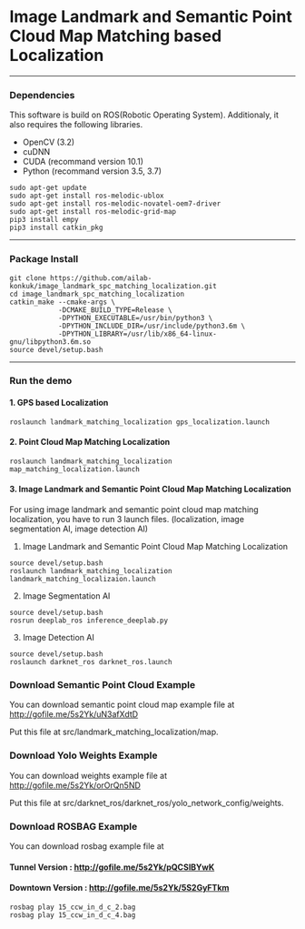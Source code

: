 # Image Landmark and Semantic Point Cloud Map Matching based Localization

---------------------------------------------------------------------

### Dependencies

This software is build on ROS(Robotic Operating System).
Additionaly, it also requires the following libraries.
 - OpenCV (3.2)
 - cuDNN
 - CUDA (recommand version 10.1)
 - Python (recommand version 3.5, 3.7)

```
sudo apt-get update
sudo apt-get install ros-melodic-ublox
sudo apt-get install ros-melodic-novatel-oem7-driver
sudo apt-get install ros-melodic-grid-map
pip3 install empy
pip3 install catkin_pkg
```
---------------------------------------------------------------------
### Package Install
```
git clone https://github.com/ailab-konkuk/image_landmark_spc_matching_localization.git
cd image_landmark_spc_matching_localization
catkin_make --cmake-args \
            -DCMAKE_BUILD_TYPE=Release \
            -DPYTHON_EXECUTABLE=/usr/bin/python3 \
            -DPYTHON_INCLUDE_DIR=/usr/include/python3.6m \
            -DPYTHON_LIBRARY=/usr/lib/x86_64-linux-gnu/libpython3.6m.so
source devel/setup.bash
```
---------------------------------------------------------------------
### Run the demo
#### 1. GPS based Localization
```
roslaunch landmark_matching_localization gps_localization.launch 
```
#### 2. Point Cloud Map Matching Localization
```
roslaunch landmark_matching_localization map_matching_localization.launch 
```
#### 3. Image Landmark and Semantic Point Cloud Map Matching Localization
For using image landmark and semantic point cloud map matching localization, you have to run 3 launch files.
(localization, image segmentation AI, image detection AI)

1. Image Landmark and Semantic Point Cloud Map Matching Localization
```
source devel/setup.bash
roslaunch landmark_matching_localization landmark_matching_localizaion.launch 
```
2. Image Segmentation AI
```
source devel/setup.bash
rosrun deeplab_ros inference_deeplab.py
```
3. Image Detection AI
```
source devel/setup.bash
roslaunch darknet_ros darknet_ros.launch
```

### Download Semantic Point Cloud Example

You can download semantic point cloud map example file at http://gofile.me/5s2Yk/uN3afXdtD

Put this file at src/landmark_matching_localization/map.

### Download Yolo Weights Example

You can download weights example file at http://gofile.me/5s2Yk/orOrQn5ND

Put this file at src/darknet_ros/darknet_ros/yolo_network_config/weights.

### Download ROSBAG Example

You can download rosbag example file at

#### Tunnel Version : http://gofile.me/5s2Yk/pQCSIBYwK
#### Downtown Version : http://gofile.me/5s2Yk/5S2GyFTkm

```
rosbag play 15_ccw_in_d_c_2.bag
rosbag play 15_ccw_in_d_c_4.bag
```

